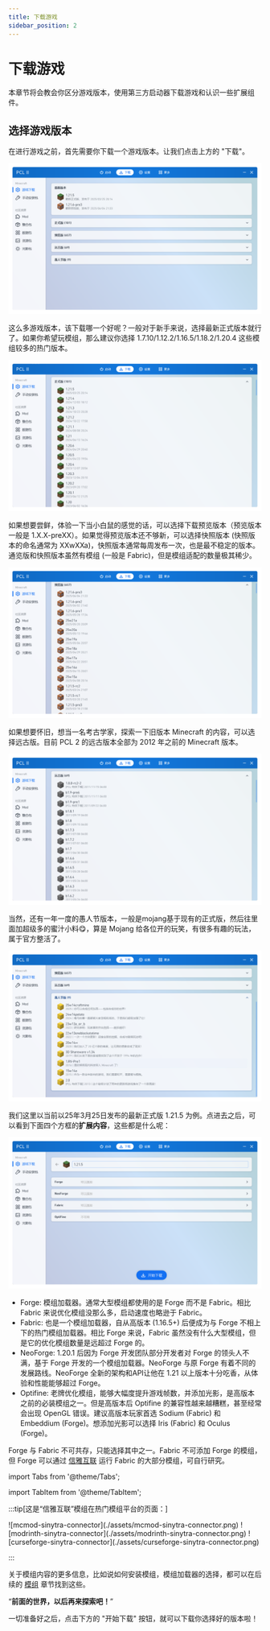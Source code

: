 ```yaml
---
title: 下载游戏
sidebar_position: 2
---
```


# 下载游戏

本章节将会教会你区分游戏版本，使用第三方启动器下载游戏和认识一些扩展组件。

## 选择游戏版本

在进行游戏之前，首先需要你下载一个游戏版本。让我们点击上方的 "下载"。

![pcl2-download](./assets/pcl2-download.png)

这么多游戏版本，该下载哪一个好呢？一般对于新手来说，选择最新正式版本就行了。如果你希望玩模组，那么建议你选择 1.7.10/1.12.2/1.16.5/1.18.2/1.20.4 这些模组较多的热门版本。

![pcl2-download-official-version](./assets/pcl2-download-official-version.png)

如果想要尝鲜，体验一下当小白鼠的感觉的话，可以选择下载预览版本（预览版本一般是 1.X.X-preXX）。如果觉得预览版本还不够新，可以选择快照版本 (快照版本的命名通常为 XXwXXa)，快照版本通常每周发布一次，也是最不稳定的版本。通览版和快照版本虽然有模组 (一般是 Fabric)，但是模组适配的数量极其稀少。

![pcl2-download-pre-version](./assets/pcl2-download-pre-version.png)

如果想要怀旧，想当一名考古学家，探索一下旧版本 Minecraft 的内容，可以选择远古版。目前 PCL 2 的远古版本全部为 2012 年之前的 Minecraft 版本。

![pcl2-download-old-version](./assets/pcl2-download-old-version.png)

当然，还有一年一度的愚人节版本，一般是mojang基于现有的正式版，然后往里面加超级多的蜜汁小料😋，算是 Mojang 给各位开的玩笑，有很多有趣的玩法，属于官方整活了。

![pcl2-download-funny-version](./assets/pcl2-download-funny-version.png)

我们这里以当前以25年3月25日发布的最新正式版 1.21.5 为例。点进去之后，可以看到下面四个方框的**扩展内容**，这些都是什么呢：

![pcl2-download-addons](./assets/pcl2-download-addons.png)

* Forge: 模组加载器。通常大型模组都使用的是 Forge 而不是 Fabric。相比 Fabric 来说优化模组没那么多，启动速度也略逊于 Fabric。
* Fabric: 也是一个模组加载器，自从高版本 (1.16.5+) 后便成为与 Forge 不相上下的热门模组加载器。相比 Forge 来说，Fabric 虽然没有什么大型模组，但是它的优化模组数量是远超过 Forge 的。
* NeoForge: 1.20.1 后因为 Forge 开发团队部分开发者对 Forge 的领头人不满，基于 Forge 开发的一个模组加载器。NeoForge 与原 Forge 有着不同的发展路线。NeoForge 全新的架构和API让他在 1.21 以上版本十分吃香，从体验和性能能够超过 Forge。
* Optifine: 老牌优化模组，能够大幅度提升游戏帧数，并添加光影，是高版本之前的必装模组之一。但是高版本后 Optifine 的兼容性越来越糟糕，甚至经常会出现 OpenGL 错误。建议高版本玩家首选 Sodium (Fabric) 和 Embeddium (Forge)。想添加光影可以选择 Iris (Fabric) 和 Oculus (Forge)。

Forge 与 Fabric 不可共存，只能选择其中之一。Fabric 不可添加 Forge 的模组，但 Forge 可以通过 [信雅互联](https://www.mcmod.cn/class/11627.html) 运行 Fabric 的大部分模组，可自行研究。

import Tabs from '@theme/Tabs';

import TabItem from '@theme/TabItem';

:::tip[这是“信雅互联”模组在热门模组平台的页面：]

<Tabs>
  <TabItem value="mcmod" label="MC百科">![mcmod-sinytra-connector](./assets/mcmod-sinytra-connector.png)</TabItem>
  <TabItem value="modrinth" label="Modrinth">![modrinth-sinytra-connector](./assets/modrinth-sinytra-connector.png)</TabItem>
  <TabItem value="curseforge" label="CurseForge">![curseforge-sinytra-connector](./assets/curseforge-sinytra-connector.png)</TabItem>
</Tabs>

:::

关于模组内容的更多信息，比如说如何安装模组，模组加载器的选择，都可以在后续的 [模组](https://docs.buku.wiki/PC/mod) 章节找到这些。

“**前面的世界，以后再来探索吧！**”

一切准备好之后，点击下方的 "开始下载" 按钮，就可以下载你选择好的版本啦！
